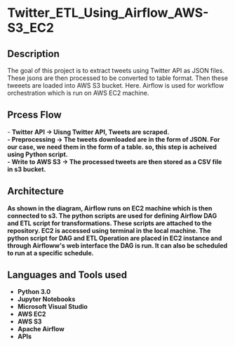 <h1>Twitter_ETL_Using_Airflow_AWS-S3_EC2</h1>



<h2>Description</h2>
The goal of  this project is to extract tweets using Twitter API as JSON files. These jsons are then processed to be converted to table format. Then these tweeets are loaded into AWS S3 bucket. Here. Airflow is used for workflow orchestration which is run on AWS EC2 machine.
<br />

<h2>Prcess Flow</h2>
- <b>Twitter API ->  Uisng Twitter API, Tweets are scraped.<br />
- <b>Preprocessing ->  The tweets downloaded are in the form of JSON. For our case, we need them in the form of a table. so, this step is acheived using Python script. <br />
- <b>Write to AWS S3 -> The processed tweets are then stored as a CSV file in s3 bucket.<br />


<h2>Architecture</h2>
As shown in the diagram, Airflow runs on EC2 machine which is then connected to s3. The python scripts are used for defining Airflow DAG and ETL script for transformations. These scripts are attached to the repository. EC2 is accessed using terminal in the local machine.
The python script for DAG and ETL Operation are placed in EC2 instance and through Airfloww's web interface the DAG is run. It can also be scheduled to run at a specific schedule.

<h2>Languages and Tools used</h2>

- <b>Python 3.0<br />
- <b>Jupyter Notebooks<br />
- <b>Microsoft Visual Studio<br />
- <b>AWS EC2<br />
- <b>AWS S3<br />
- <b>Apache Airflow<br />
- <b>APIs<br />
